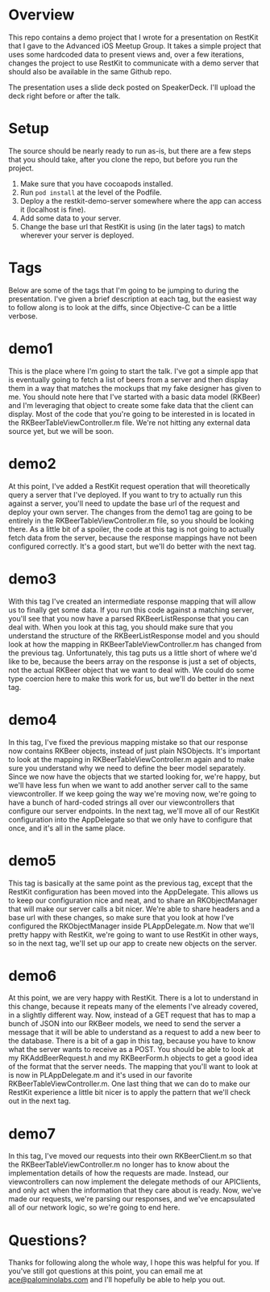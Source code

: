 # Overview
This repo contains a demo project that I wrote for a presentation on RestKit that I gave to the Advanced iOS Meetup Group.  It takes a simple project that uses some hardcoded data to present views and, over a few iterations, changes the project to use RestKit to communicate with a demo server that should also be available in the same Github repo.

The presentation uses a slide deck posted on SpeakerDeck.  I'll upload the deck right before or after the talk.

# Setup
The source should be nearly ready to run as-is, but there are a few steps that you should take, after you clone the repo, but before you run the project.

1. Make sure that you have cocoapods installed.
2. Run `pod install` at the level of the Podfile.
3. Deploy a the restkit-demo-server somewhere where the app can access it (localhost is fine).
4. Add some data to your server.
4. Change the base url that RestKit is using (in the later tags) to match wherever your server is deployed.

# Tags
Below are some of the tags that I'm going to be jumping to during the presentation.  I've given a brief description at each tag, but the easiest way to follow along is to look at the diffs, since Objective-C can be a little verbose.

# demo1
This is the place where I'm going to start the talk.  I've got a simple app that is eventually going to fetch a list of beers from a server and then display them in a way that matches the mockups that my fake designer has given to me.  You should note here that I've started with a basic data model (RKBeer) and I'm leveraging that object to create some fake data that the client can display.  Most of the code that you're going to be interested in is located in the RKBeerTableViewController.m file.  We're not hitting any external data source yet, but we will be soon.

# demo2
At this point, I've added a RestKit request operation that will theoretically query a server that I've deployed.  If you want to try to actually run this against a server, you'll need to update the base url of the request and deploy your own server.  The changes from the demo1 tag are going to be entirely in the RKBeerTableViewController.m file, so you should be looking there.  As a little bit of a spoiler, the code at this tag is not going to actually fetch data from the server, because the response mappings have not been configured correctly.  It's a good start, but we'll do better with the next tag.

# demo3
With this tag I've created an intermediate response mapping that will allow us to finally get some data.  If you run this code against a matching server, you'll see that you now have a parsed RKBeerListResponse that you can deal with.  When you look at this tag, you should make sure that you understand the structure of the RKBeerListResponse model and you should look at how the mapping in RKBeerTableViewController.m has changed from the previous tag.  Unfortunately, this tag puts us a little short of where we'd like to be, because the beers array on the response is just a set of objects, not the actual RKBeer object that we want to deal with.  We could do some type coercion here to make this work for us, but we'll do better in the next tag.

# demo4
In this tag, I've fixed the previous mapping mistake so that our response now contains RKBeer objects, instead of just plain NSObjects.  It's important to look at the mapping in RKBeerTableViewController.m again and to make sure you understand why we need to define the beer model separately.  Since we now have the objects that we started looking for, we're happy, but we'll have less fun when we want to add another server call to the same viewcontroller.  If we keep going the way we're moving now, we're going to have a bunch of hard-coded strings all over our viewcontrollers that configure our server endpoints.  In the next tag, we'll move all of our RestKit configuration into the AppDelegate so that we only have to configure that once, and it's all in the same place.

# demo5
This tag is basically at the same point as the previous tag, except that the RestKit configuration has been moved into the AppDelegate.  This allows us to keep our configuration nice and neat, and to share an RKObjectManager that will make our server calls a bit nicer.  We're able to share headers and a base url with these changes, so make sure that you look at how I've configured the RKObjectManager inside PLAppDelegate.m.  Now that we'll pretty happy with RestKit, we're going to want to use RestKit in other ways, so in the next tag, we'll set up our app to create new objects on the server.

# demo6
At this point, we are very happy with RestKit.  There is a lot to understand in this change, because it repeats many of the elements I've already covered, in a slightly different way.  Now, instead of a GET request that has to map a bunch of JSON into our RKBeer models, we need to send the server a message that it will be able to understand as a request to add a new beer to the database.  There is a bit of a gap in this tag, because you have to know what the server wants to receive as a POST.  You should be able to look at my RKAddBeerRequest.h and my RKBeerForm.h objects to get a good idea of the format that the server needs.  The mapping that you'll want to look at is now in PLAppDelegate.m and it's used in our favorite RKBeerTableViewController.m.  One last thing that we can do to make our RestKit experience a little bit nicer is to apply the pattern that we'll check out in the next tag.

# demo7
In this tag, I've moved our requests into their own RKBeerClient.m so that the RKBeerTableViewController.m no longer has to know about the implementation details of how the requests are made.  Instead, our viewcontrollers can now implement the delegate methods of our APIClients, and only act when the information that they care about is ready.  Now, we've made our requests, we're parsing our responses, and we've encapsulated all of our network logic, so we're going to end here.

# Questions?
Thanks for following along the whole way, I hope this was helpful for you.  If you've still got questions at this point, you can email me at ace@palominolabs.com and I'll hopefully be able to help you out.

